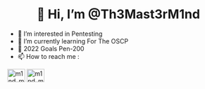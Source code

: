
<h1 align="center">👋 Hi, I’m @Th3Mast3rM1nd</h1>

- 👀 I’m interested in Pentesting
- 🌱 I’m currently learning For The OSCP
- 🥅 2022 Goals Pen-200
- 📫 How to reach me :
<p align="left">
<a href="https://app.hackthebox.eu/profile/110489" target="blank"><img align="center" src="https://user-images.githubusercontent.com/92652606/137820911-f4353cea-6381-46cc-a296-819263ba5b5e.jpg" alt="m1nd_mast3r" height="30" width="40" /></a>
<a href="https://twitter.com/m1nd_mast3r" target="blank"><img align="center" src="https://cdn.jsdelivr.net/npm/simple-icons@3.0.1/icons/twitter.svg" alt="m1nd_mast3r" height="30" width="40" /></a>
</p>

<!---
Th3Mast3rM1nd/Th3Mast3rM1nd is a ✨ special ✨ repository because its `README.md` (this file) appears on your GitHub profile.
You can click the Preview link to take a look at your changes.
--->
